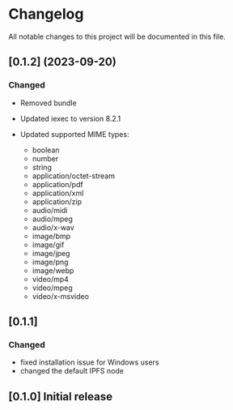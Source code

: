 # Changelog

All notable changes to this project will be documented in this file.

## [0.1.2] (2023-09-20)

### Changed

- Removed bundle
- Updated iexec to version 8.2.1
- Updated supported MIME types:
  
  - boolean
  - number
  - string
  - application/octet-stream
  - application/pdf
  - application/xml
  - application/zip
  - audio/midi
  - audio/mpeg
  - audio/x-wav
  - image/bmp
  - image/gif
  - image/jpeg
  - image/png
  - image/webp
  - video/mp4
  - video/mpeg
  - video/x-msvideo

## [0.1.1]

### Changed

- fixed installation issue for Windows users
- changed the default IPFS node

## [0.1.0] Initial release
